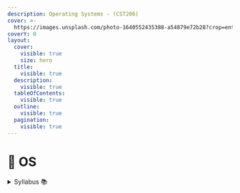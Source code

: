 ```yaml
---
description: Operating Systems - (CST206)
cover: >-
  https://images.unsplash.com/photo-1640552435388-a54879e72b28?crop=entropy&cs=srgb&fm=jpg&ixid=M3wxOTcwMjR8MHwxfHNlYXJjaHw1fHxsaW51eHxlbnwwfHx8fDE3MDY0MjE5OTR8MA&ixlib=rb-4.0.3&q=85
coverY: 0
layout:
  cover:
    visible: true
    size: hero
  title:
    visible: true
  description:
    visible: true
  tableOfContents:
    visible: true
  outline:
    visible: true
  pagination:
    visible: true
---
```


# 💽 OS

<details>

<summary>Syllabus 📚</summary>

[CST206](https://drive.google.com/file/d/1pIrlZk7MkiiiJ9kmjnOer9T72Z11d4e8/view?usp=drive\_link) 👈

</details>
